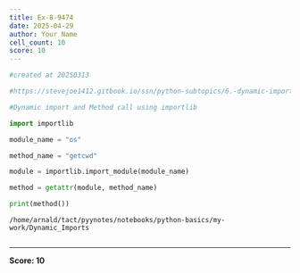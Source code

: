 ```yaml
---
title: Ex-8-9474
date: 2025-04-29
author: Your Name
cell_count: 10
score: 10
---
```


```python
#created at 20250313
```


```python
#https://stevejoe1412.gitbook.io/ssn/python-subtopics/6.-dynamic-imports
```


```python
#Dynamic import and Method call using importlib
```


```python
import importlib
```


```python
module_name = "os"
```


```python
method_name = "getcwd"
```


```python
module = importlib.import_module(module_name)
```


```python
method = getattr(module, method_name)
```


```python
print(method())
```

    /home/arnald/tact/pyynotes/notebooks/python-basics/my-work/Dynamic_Imports



```python

```


---
**Score: 10**